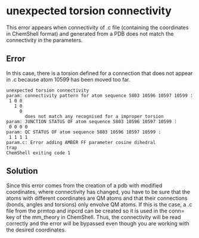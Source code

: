 # unexpected torsion connectivity

This error appears when connectivity of .c file (containing the coordinates in ChemShell format) and generated from a PDB does not match the connectivity in the parameters.

## Error
In this case, there is a torsion defined for a connection that does not appear in .c because atom 10599 has been moved too far.

```
unexpected torsion connectivity
param: connectivity pattern for atom sequence 5803 10596 10597 10599 :
 1 0 0
   1 0
     0
       does not match any recognised for a improper torsion
param: JUNCTION STATUS OF atom sequence 5803 10596 10597 10599 :
 0 0 0 0
param: QC STATUS OF atom sequence 5803 10596 10597 10599 :
 1 1 1 1
param.c: Error adding AMBER FF parameter cosine dihedral
trap
ChemShell exiting code 1
```

## Solution

Since this error comes from the creation of a pdb with modified coordinates, where connectivity has changed, 
you have to be sure that the atoms with different coordinates are QM atoms and that their connections (bonds, angles and torsions) 
only envolve QM atoms. If this is the case, a .c file from the prmtop and inpcrd can be created so it is used in the conn= key of the
mm_theory in ChemShell. Thus, the connectivity will be read correctly and the error will be bypassed even though you are working with the
desired coordinates.
